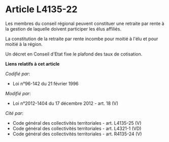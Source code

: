 # Article L4135-22

Les membres du conseil régional peuvent constituer une retraite par rente à la gestion de laquelle doivent participer les
élus affiliés. 

La constitution de la retraite par rente incombe pour moitié à l'élu et pour moitié à la région. 

Un décret en Conseil d'Etat fixe le plafond des taux de cotisation.

**Liens relatifs à cet article**

_Codifié par_:

  - Loi n°96-142 du 21 février 1996

_Modifié par_:

  - Loi n°2012-1404 du 17 décembre 2012 - art. 18 (V)

_Cité par_:

  - Code général des collectivités territoriales - art. L4135-25 (V)
  - Code général des collectivités territoriales - art. L4321-1 (VD)
  - Code général des collectivités territoriales - art. R4135-24 (V)
